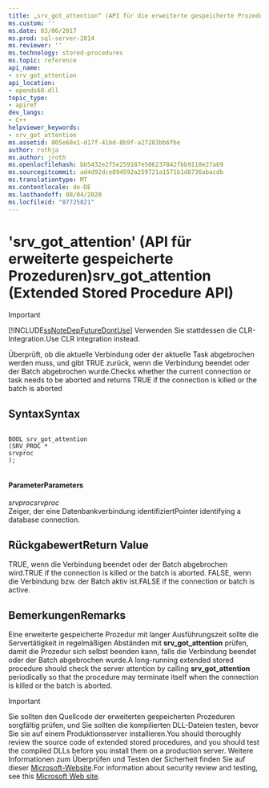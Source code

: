 ```yaml
---
title: „srv_got_attention“ (API für die erweiterte gespeicherte Prozedur) | Microsoft-Dokumentation
ms.custom: ''
ms.date: 03/06/2017
ms.prod: sql-server-2014
ms.reviewer: ''
ms.technology: stored-procedures
ms.topic: reference
api_name:
- srv_got_attention
api_location:
- opends60.dll
topic_type:
- apiref
dev_langs:
- C++
helpviewer_keywords:
- srv_got_attention
ms.assetid: 805e68e1-d17f-41bd-8b9f-a27283bb6fbe
author: rothja
ms.author: jroth
ms.openlocfilehash: bb5432e2f5e259187e506237842fbb9110e27a69
ms.sourcegitcommit: ad4d92dce894592a259721a1571b1d8736abacdb
ms.translationtype: MT
ms.contentlocale: de-DE
ms.lasthandoff: 08/04/2020
ms.locfileid: "87725821"
---
```

# <a name="srv_got_attention-extended-stored-procedure-api"></a><span data-ttu-id="f132a-102">'srv_got_attention' (API für erweiterte gespeicherte Prozeduren)</span><span class="sxs-lookup"><span data-stu-id="f132a-102">srv_got_attention (Extended Stored Procedure API)</span></span>
    
> [!IMPORTANT]  
>  [!INCLUDE[ssNoteDepFutureDontUse](../../includes/ssnotedepfuturedontuse-md.md)] <span data-ttu-id="f132a-103">Verwenden Sie stattdessen die CLR-Integration.</span><span class="sxs-lookup"><span data-stu-id="f132a-103">Use CLR integration instead.</span></span>  
  
 <span data-ttu-id="f132a-104">Überprüft, ob die aktuelle Verbindung oder der aktuelle Task abgebrochen werden muss, und gibt TRUE zurück, wenn die Verbindung beendet oder der Batch abgebrochen wurde.</span><span class="sxs-lookup"><span data-stu-id="f132a-104">Checks whether the current connection or task needs to be aborted and returns TRUE if the connection is killed or the batch is aborted</span></span>  
  
## <a name="syntax"></a><span data-ttu-id="f132a-105">Syntax</span><span class="sxs-lookup"><span data-stu-id="f132a-105">Syntax</span></span>  
  
```  
  
BOOL srv_got_attention  
(SRV_PROC *  
srvproc  
);  
  
```  
  
#### <a name="parameters"></a><span data-ttu-id="f132a-106">Parameter</span><span class="sxs-lookup"><span data-stu-id="f132a-106">Parameters</span></span>  
 <span data-ttu-id="f132a-107">*srvproc*</span><span class="sxs-lookup"><span data-stu-id="f132a-107">*srvproc*</span></span>  
 <span data-ttu-id="f132a-108">Zeiger, der eine Datenbankverbindung identifiziert</span><span class="sxs-lookup"><span data-stu-id="f132a-108">Pointer identifying a database connection.</span></span>  
  
## <a name="return-value"></a><span data-ttu-id="f132a-109">Rückgabewert</span><span class="sxs-lookup"><span data-stu-id="f132a-109">Return Value</span></span>  
 <span data-ttu-id="f132a-110">TRUE, wenn die Verbindung beendet oder der Batch abgebrochen wird.</span><span class="sxs-lookup"><span data-stu-id="f132a-110">TRUE if the connection is killed or the batch is aborted.</span></span> <span data-ttu-id="f132a-111">FALSE, wenn die Verbindung bzw. der Batch aktiv ist.</span><span class="sxs-lookup"><span data-stu-id="f132a-111">FALSE if the connection or batch is active.</span></span>  
  
## <a name="remarks"></a><span data-ttu-id="f132a-112">Bemerkungen</span><span class="sxs-lookup"><span data-stu-id="f132a-112">Remarks</span></span>  
 <span data-ttu-id="f132a-113">Eine erweiterte gespeicherte Prozedur mit langer Ausführungszeit sollte die Servertätigkeit in regelmäßigen Abständen mit **srv_got_attention** prüfen, damit die Prozedur sich selbst beenden kann, falls die Verbindung beendet oder der Batch abgebrochen wurde.</span><span class="sxs-lookup"><span data-stu-id="f132a-113">A long-running extended stored procedure should check the server attention by calling **srv_got_attention** periodically so that the procedure may terminate itself when the connection is killed or the batch is aborted.</span></span>  
  
> [!IMPORTANT]  
>  <span data-ttu-id="f132a-114">Sie sollten den Quellcode der erweiterten gespeicherten Prozeduren sorgfältig prüfen, und Sie sollten die kompilierten DLL-Dateien testen, bevor Sie sie auf einem Produktionsserver installieren.</span><span class="sxs-lookup"><span data-stu-id="f132a-114">You should thoroughly review the source code of extended stored procedures, and you should test the compiled DLLs before you install them on a production server.</span></span> <span data-ttu-id="f132a-115">Weitere Informationen zum Überprüfen und Testen der Sicherheit finden Sie auf dieser [Microsoft-Website](https://go.microsoft.com/fwlink/?LinkID=54761&amp;clcid=0x409https://msdn.microsoft.com/security/).</span><span class="sxs-lookup"><span data-stu-id="f132a-115">For information about security review and testing, see this [Microsoft Web site](https://go.microsoft.com/fwlink/?LinkID=54761&amp;clcid=0x409https://msdn.microsoft.com/security/).</span></span>  
  
  
